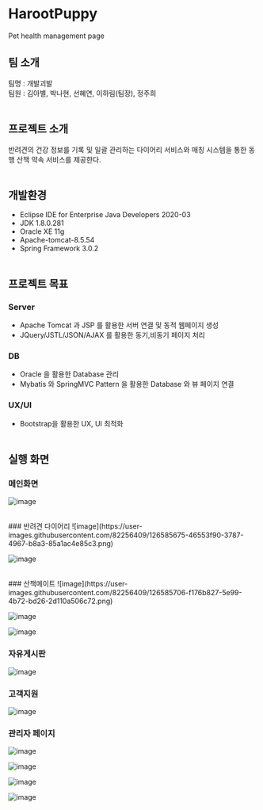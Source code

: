 # HarootPuppy
Pet health management page

## 팀 소개 
팀명 : 개발괴발
<br>
팀원 : 김아별, 박나현, 선혜연, 이하림(팀장), 정주희
<br><br>

## 프로젝트 소개
반려견의 건강 정보를 기록 및 일괄 관리하는 다이어리 서비스와 매칭 시스템을 통한 동행 산책 약속 서비스를 제공한다.  
<br>

## 개발환경
- Eclipse IDE for Enterprise Java Developers 2020-03
- JDK 1.8.0.281
- Oracle XE 11g
- Apache-tomcat-8.5.54
- Spring Framework 3.0.2
<br><br>

## 프로젝트 목표
### Server
- Apache Tomcat 과 JSP 를 활용한 서버 연결 및 동적 웹페이지 생성
- JQuery/JSTL/JSON/AJAX 를 활용한 동기,비동기 페이지 처리

### DB
- Oracle 을 활용한 Database 관리
- Mybatis 와 SpringMVC Pattern 을 활용한 Database 와 뷰 페이지 연결

### UX/UI
- Bootstrap을 활용한 UX, UI 최적화
<br><br>

## 실행 화면
### 메인화면
![image](https://user-images.githubusercontent.com/82256409/126585579-159d4485-3d00-40eb-a101-7fb93c2ddf9e.png)

<br>
### 반려견 다이어리
![image](https://user-images.githubusercontent.com/82256409/126585675-46553f90-3787-4967-b8a3-85a1ac4e85c3.png)

![image](https://user-images.githubusercontent.com/82256409/126585688-b129e429-7b0b-477d-8f4a-e76db99df3c9.png)

<br>
### 산책메이트
![image](https://user-images.githubusercontent.com/82256409/126585706-f176b827-5e99-4b72-bd26-2d110a506c72.png)

![image](https://user-images.githubusercontent.com/82256409/126585760-46aa3ed6-e000-4400-af30-8e60d209f9c2.png)

![image](https://user-images.githubusercontent.com/82256409/126585806-ccf6ce56-4871-43e9-9047-c0934c88c08b.png)

### 자유게시판
![image](https://user-images.githubusercontent.com/82256409/126585925-e4e8165d-df48-4cfe-beb4-d60c79c02eb5.png)

### 고객지원
![image](https://user-images.githubusercontent.com/82256409/126585983-dd70da5d-ef1e-4391-a868-e5e7e758c200.png)

### 관리자 페이지
![image](https://user-images.githubusercontent.com/82256409/126586147-aeb52dae-9c12-480c-b664-c8bd8eba86d4.png)

![image](https://user-images.githubusercontent.com/82256409/126586184-4eea191b-5929-4722-b41a-fde4e650cf1b.png)

![image](https://user-images.githubusercontent.com/82256409/126586259-52fbc5d7-b225-48ab-b244-8b9a79f98460.png)

![image](https://user-images.githubusercontent.com/82256409/126586271-495ab2db-6ef4-4df4-adcf-5f540aa83df3.png)